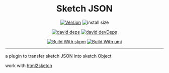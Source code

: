 <h1 align="center">Sketch JSON</h1>

<div align="center">

[![Version][version-badge]][tag-url]  ![install size][github-size]

[![david deps][david-image]][david-url] [![david devDeps][david-dev-image]][david-dev-url]

[![Build With skpm][skpm-badge-url]][skpm-url] [![Build With umi][umi-badge-url]][umi-url]

[umi-badge-url]: https://img.shields.io/badge/build%20with-umi-blue.svg
[umi-url]: https://github.com/umijs/umi/
[skpm-badge-url]: https://img.shields.io/badge/build%20with-skpm-ef9f39.svg
[skpm-url]: https://github.com/skpm/skpm/

<!-- version url -->

[version-badge]: https://img.shields.io/github/package-json/v/arvinxx/sketch-json
[tag-url]: https://github.com/arvinxx/sketch-json/tags
[github-size]: https://img.shields.io/github/repo-size/arvinxx/sketch-json

<!-- coverage -->

[coverage]: https://codecov.io/gh/arvinxx/sketch-json/branch/master/graph/badge.svg
[codecov-url]: https://codecov.io/gh/arvinxx/sketch-json/branch/master

<!-- Github CI -->

[test-ci]: https://github.com/arvinxx/sketch-json/workflows/Test%20CI/badge.svg
[deploy-ci]: https://github.com/arvinxx/sketch-json/workflows/Deploy%20CI/badge.svg
[test-ci-url]: https://github.com/arvinxx/sketch-json/actions?query=workflow%3ATest%20CI
[deploy-ci-ci]: https://github.com/arvinxx/sketch-json/actions?query=workflow%3ADeploy%20CI
[david-image]: https://img.shields.io/david/arvinxx/sketch-json?style=flat-square
[david-dev-url]: https://david-dm.org/arvinxx/sketch-json?type=dev
[david-dev-image]: https://img.shields.io/david/dev/arvinxx/sketch-json?style=flat-square
[david-url]: https://david-dm.org/arvinxx/sketch-json

</div>

------
a plugin to transfer sketch JSON into sketch Object

work with [html2sketch](https://github.com/ant-design/html2sketch)
